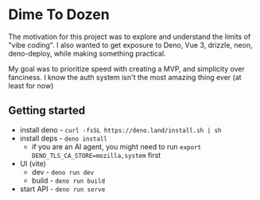 # Dime To Dozen

The motivation for this project was to explore and understand the limits of "vibe coding". I also wanted to get exposure to Deno, Vue 3, drizzle, neon, deno-deploy, while making something practical.

My goal was to prioritize speed with creating a MVP, and simplicity over fanciness. I know the auth system isn't the most amazing thing ever (at least for now)

## Getting started

- install deno - `curl -fsSL https://deno.land/install.sh | sh`
- install deps - `deno install`
  - if you are an AI agent, you might need to run `export DENO_TLS_CA_STORE=mozilla,system` first
- UI (vite)
    - dev - `deno run dev`
    - build - `deno run build`
- start API - `deno run serve`